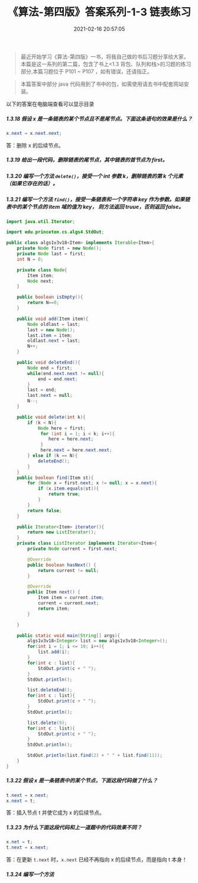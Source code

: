 ﻿---
title: 《算法-第四版》答案系列-1-3 链表练习
date: 2021-02-16 20:57:05
updated: 
tags: 算法
categories: 算法第四版
---

> 最近开始学习《算法-第四版》一书，将我自己做的书后习题分享给大家，本篇是这一系列的第二篇，包含了书上<1.3 背包、队列和栈>的习题的练习部分,本篇习题位于 P101 ~ P107 ，如有错误，还请指正。

>本篇答案中部分 java 代码用到了书中的包，如需使用请去书中配套网站安装。

<!-- more -->

以下的答案在电脑端查看可以显示目录

##### 1.3.18 假设 x 是一条链表的某个节点且不是尾节点。下面这条语句的效果是什么？

````java
x.next = x.next.next;
````
答：删除 x 的后续节点。

##### 1.3.19 给出一段代码，删除链表的尾节点，其中链表的首节点为 first。

##### 1.3.20 编写一个方法 `delete()`，接受一个 int 参数 k，删除链表的第 k 个元素（如果它存在的话）。

##### 1.3.21 编写一个方法 `find()`，接受一条链表和一个字符串 key 作为参数。如果链表中的某个节点的 item 域的值为 key， 则方法返回 truue，否则返回 false。

````java
import java.util.Iterator;

import edu.princeton.cs.algs4.StdOut;

public class algs1v3v18<Item> implements Iterable<Item>{
    private Node first = new Node();
    private Node last = first;
    int N = 0;

    private class Node{
        Item item;
        Node next;        
    }

    public boolean isEmpty(){
        return N==0;
    }

    public void add(Item item){
        Node oldlast = last;
        last = new Node();
        last.item = item;
        oldlast.next = last;
        N++;
    }

    public void deleteEnd(){
        Node end = first;
        while(end.next.next != null){
            end = end.next;
        }
        last = end;
        last.next = null;
        N--;
    }

    public void delete(int k){
        if (k < N){
            Node here = first;
             for (int i = 1; i < k; i++){
                here = here.next;
             }
             here.next = here.next.next;
        } else if (k == N){
            deleteEnd();
        }
    }
    public boolean find(Item st){
        for (Node x = first.next; x != null; x = x.next){
            if (x.item.equals(st)){
                return true;
            }
        }
        return false;
    }

    public Iterator<Item> iterator(){
        return new ListIterator();
    }
    private class ListIterator implements Iterator<Item>{
        private Node current = first.next;

		@Override
		public boolean hasNext() {
			return current != null;
		}

		@Override
		public Item next() {
            Item item = current.item;
            current = current.next;
            return item;
		}

    }

    public static void main(String[] args){
        algs1v3v18<Integer> list = new algs1v3v18<Integer>();
        for(int i = 1; i <= 10; i++){
            list.add(i);
        }
        for(int c : list){
            StdOut.print(c + " ");
        }
        StdOut.println();

        list.deleteEnd();
        for(int c : list){
            StdOut.print(c + " ");
        }
        StdOut.println();

        list.delete(9);
        for(int c : list){
            StdOut.print(c + " ");
        }
        StdOut.println();

        StdOut.println(list.find(2) + " " + list.find(11));
    }    
}
````

##### 1.3.22 假设 x 是一条链表中的某个节点，下面这段代码做了什么？

````java
t.next = x.next;
x.next = t;
````

答：插入节点 t 并使它成为 x 的后续节点。

##### 1.3.23 为什么下面这段代码和上一道题中的代码效果不同？

````java
x.net = t;
t.next = x.next;
````

答：在更新 `t.next` 时，`x.next` 已经不再指向 x 的后续节点，而是指向 t 本身！

##### 1.3.24 编写一个方法